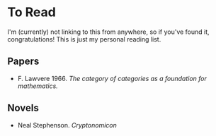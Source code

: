# To Read

I'm (currently) not linking to this from anywhere, so if you've found it, congratulations! This is just my personal reading list.

## Papers

- F. Lawvere 1966. *The category of categories as a foundation for mathematics.*

## Novels

- Neal Stephenson. *Cryptonomicon*

